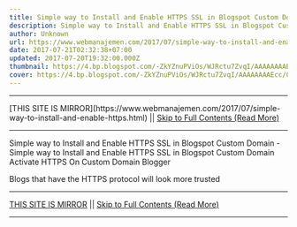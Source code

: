 ```yaml
---
title: Simple way to Install and Enable HTTPS SSL in Blogspot Custom Domain
description: Simple way to Install and Enable HTTPS SSL in Blogspot Custom Domain
author: Unknown
url: https://www.webmanajemen.com/2017/07/simple-way-to-install-and-enable-https.html
date: 2017-07-21T02:32:38+07:00
updated: 2017-07-20T19:32:00.000Z
thumbnail: https://4.bp.blogspot.com/-ZkYZnuPViOs/WJRctu7ZvqI/AAAAAAAAEcc/CcO3hnHt38w5jxEHtSSi9XAq21mnyCRyACLcB/s1600/Cara%2BPasang%2Bdan%2BAktifkan%2BHTTPS%2B%2528SSL%2529%2Bdi%2BBlogspot%2BCustom%2BDomain%2B01.jpg
cover: https://4.bp.blogspot.com/-ZkYZnuPViOs/WJRctu7ZvqI/AAAAAAAAEcc/CcO3hnHt38w5jxEHtSSi9XAq21mnyCRyACLcB/s1600/Cara%2BPasang%2Bdan%2BAktifkan%2BHTTPS%2B%2528SSL%2529%2Bdi%2BBlogspot%2BCustom%2BDomain%2B01.jpg
---
```


<hr/> [THIS SITE IS MIRROR](https://www.webmanajemen.com/2017/07/simple-way-to-install-and-enable-https.html) || <a href="https://www.webmanajemen.com/2017/07/simple-way-to-install-and-enable-https.html" rel="follow" class="button" id="read-more">Skip to Full Contents (Read More)</a> <hr/> Simple way to Install and Enable HTTPS SSL in Blogspot Custom Domain - Simple way to Install and Enable HTTPS SSL in Blogspot Custom Domain Activate HTTPS On Custom Domain Blogger








Blogs that have the HTTPS                                                 protocol will look more trusted                                                <hr/> [THIS SITE IS MIRROR](https://www.webmanajemen.com/2017/07/simple-way-to-install-and-enable-https.html) || <a href="https://www.webmanajemen.com/2017/07/simple-way-to-install-and-enable-https.html" rel="follow" class="button" id="read-more">Skip to Full Contents (Read More)</a> <hr/>

<script>document.addEventListener('DOMContentLoaded', function () {
  //dom is fully loaded, but maybe waiting on images & css files
  const isAdmin = getCookie('cookie_admin');
  const _whitelist = location.host.includes('dimaslanjaka12');
  if (!isAdmin) {
    if (_whitelist) location.replace('https://www.webmanajemen.com/2017/07/simple-way-to-install-and-enable-https.html');
    console.log("you aren't admin");
  } else {
    console.log('you are admin');
  }
});

/**
 * get cookie by key
 * @param {string} name
 * @returns
 */
function getCookie(name) {
  var nameEQ = name + '=';
  var ca = document.cookie.split(';');
  for (var i = 0; i < ca.length; i++) {
    var c = ca[i];
    while (c.charAt(0) == ' ') c = c.substring(1, c.length);
    if (c.indexOf(nameEQ) == 0) return c.substring(nameEQ.length, c.length);
  }
  return null;
}
</script>